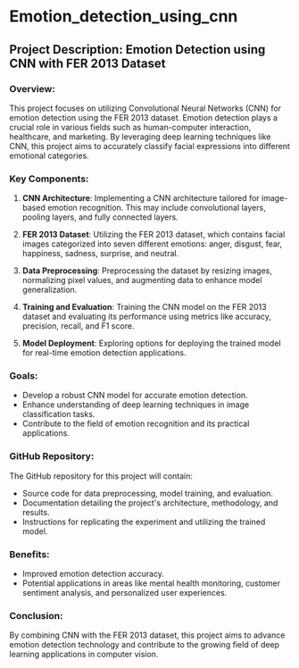 # Emotion_detection_using_cnn
## Project Description: Emotion Detection using CNN with FER 2013 Dataset

### Overview:
This project focuses on utilizing Convolutional Neural Networks (CNN) for emotion detection using the FER 2013 dataset. Emotion detection plays a crucial role in various fields such as human-computer interaction, healthcare, and marketing. By leveraging deep learning techniques like CNN, this project aims to accurately classify facial expressions into different emotional categories.

### Key Components:
1. **CNN Architecture**: Implementing a CNN architecture tailored for image-based emotion recognition. This may include convolutional layers, pooling layers, and fully connected layers.
   
2. **FER 2013 Dataset**: Utilizing the FER 2013 dataset, which contains facial images categorized into seven different emotions: anger, disgust, fear, happiness, sadness, surprise, and neutral.

3. **Data Preprocessing**: Preprocessing the dataset by resizing images, normalizing pixel values, and augmenting data to enhance model generalization.

4. **Training and Evaluation**: Training the CNN model on the FER 2013 dataset and evaluating its performance using metrics like accuracy, precision, recall, and F1 score.

5. **Model Deployment**: Exploring options for deploying the trained model for real-time emotion detection applications.

### Goals:
- Develop a robust CNN model for accurate emotion detection.
- Enhance understanding of deep learning techniques in image classification tasks.
- Contribute to the field of emotion recognition and its practical applications.

### GitHub Repository:
The GitHub repository for this project will contain:
- Source code for data preprocessing, model training, and evaluation.
- Documentation detailing the project's architecture, methodology, and results.
- Instructions for replicating the experiment and utilizing the trained model.

### Benefits:
- Improved emotion detection accuracy.
- Potential applications in areas like mental health monitoring, customer sentiment analysis, and personalized user experiences.

### Conclusion:
By combining CNN with the FER 2013 dataset, this project aims to advance emotion detection technology and contribute to the growing field of deep learning applications in computer vision.
